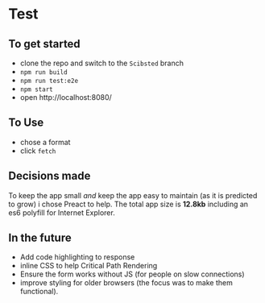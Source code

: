 # Test

## To get started

 * clone the repo and switch to the `Scibsted` branch
 * `npm run build`
 * `npm run test:e2e`
 * `npm start`
 * open http://localhost:8080/
 
## To Use

 * chose a format
 * click `fetch`
 
## Decisions made

To keep the app small _and_ keep the app easy to maintain (as it is predicted to grow) i chose Preact to help.  The total app size is **12.8kb** including an es6 polyfill for Internet Explorer.

## In the future

 * Add code highlighting to response
 * inline CSS to help Critical Path Rendering
 * Ensure the form works without JS (for people on slow connections)
 * improve styling for older browsers (the focus was to make them functional).
